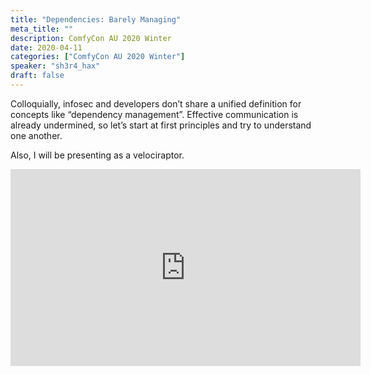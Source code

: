 ```yaml
---
title: "Dependencies: Barely Managing"
meta_title: ""
description: ComfyCon AU 2020 Winter
date: 2020-04-11
categories: ["ComfyCon AU 2020 Winter"]
speaker: "sh3r4_hax"
draft: false
---
```

Colloquially, infosec and developers don’t share a unified definition for concepts like “dependency management”. Effective communication is already undermined, so let’s start at first principles and try to understand one another.

Also, I will be presenting as a velociraptor.

<iframe width="560" height="315" src="https://www.youtube.com/embed/TVlp2SMrD60?si=QYmlETwbyOTOGYVJ" title="YouTube video player" frameborder="0" allow="accelerometer; autoplay; clipboard-write; encrypted-media; gyroscope; picture-in-picture; web-share" allowfullscreen></iframe>
